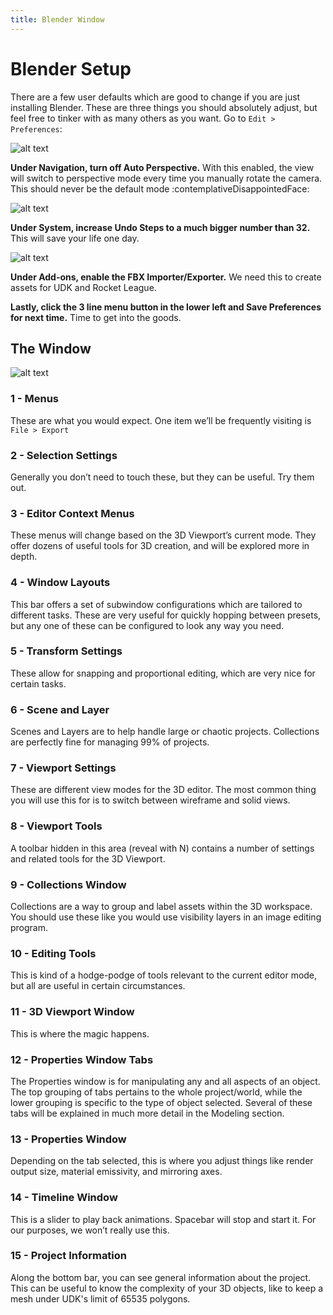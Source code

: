 ```yaml
---
title: Blender Window
---
```

# Blender Setup

There are a few user defaults which are good to change if you are just installing Blender. These are three things you should absolutely adjust, but feel free to tinker with as many others as you want. Go to `Edit > Preferences`:

![alt text](/images/Blender/basics/image219.png "QOL is a big deal")

**Under Navigation, turn off Auto Perspective.** With this enabled, the view will switch to perspective mode every time you manually rotate the camera. This should never be the default mode :contemplativeDisappointedFace:

![alt text](/images/Blender/basics/image37.png "Thank me later")

**Under System, increase Undo Steps to a much bigger number than 32.** This will save your life one day.

![alt text](/images/Blender/basics/image55.png "Gotta have FBX")

**Under Add-ons, enable the FBX Importer/Exporter.** We need this to create assets for UDK and Rocket League.

**Lastly, click the 3 line menu button in the lower left and Save Preferences for next time.** Time to get into the goods.

## The Window

![alt text](/images/Blender/basics/image151.png "Beautiful Blender and the Billion Buttons")

### 1 - Menus

These are what you would expect. One item we’ll be frequently visiting is `File > Export`

### 2 - Selection Settings

Generally you don’t need to touch these, but they can be useful. Try them out.

### 3 - Editor Context Menus

These menus will change based on the 3D Viewport’s current mode. They offer dozens of useful tools for 3D creation, and will be explored more in depth.

### 4 - Window Layouts

This bar offers a set of subwindow configurations which are tailored to different tasks. These are very useful for quickly hopping between presets, but any one of these can be configured to look any way you need.

### 5 - Transform Settings

These allow for snapping and proportional editing, which are very nice for certain tasks.

### 6 - Scene and Layer

Scenes and Layers are to help handle large or chaotic projects. Collections are perfectly fine for managing 99% of projects.

### 7 - Viewport Settings

These are different view modes for the 3D editor. The most common thing you will use this for is to switch between wireframe and solid views.

### 8 - Viewport Tools

A toolbar hidden in this area (reveal with N) contains a number of settings and related tools for the 3D Viewport.

### 9 - Collections Window

Collections are a way to group and label assets within the 3D workspace. You should use these like you would use visibility layers in an image editing program.

### 10 - Editing Tools

This is kind of a hodge-podge of tools relevant to the current editor mode, but all are useful in certain circumstances.

### 11 - 3D Viewport Window

This is where the magic happens.

### 12 - Properties Window Tabs

The Properties window is for manipulating any and all aspects of an object. The top grouping of tabs pertains to the whole project/world, while the lower grouping is specific to the type of object selected. Several of these tabs will be explained in much more detail in the Modeling section.

### 13 - Properties Window

Depending on the tab selected, this is where you adjust things like render output size, material emissivity, and mirroring axes.

### 14 - Timeline Window

This is a slider to play back animations. Spacebar will stop and start it. For our purposes, we won’t really use this.

### 15 - Project Information

Along the bottom bar, you can see general information about the project. This can be useful to know the complexity of your 3D objects, like to keep a mesh under UDK's limit of 65535 polygons.
